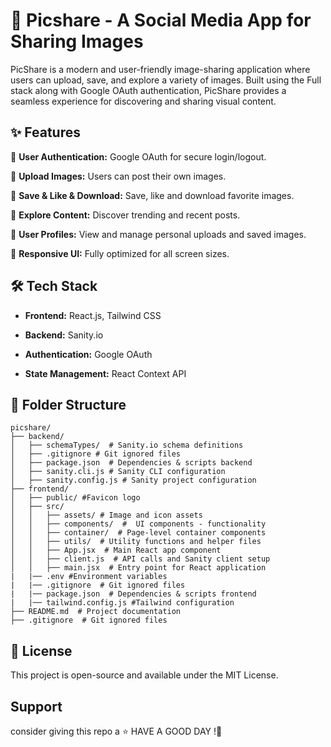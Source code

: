 # 📸 Picshare - A Social Media App for Sharing Images 

PicShare is a modern and user-friendly image-sharing application where users can upload, save, and explore a variety of images. Built using the Full stack along with Google OAuth authentication, PicShare provides a seamless experience for discovering and sharing visual content.

## ✨ Features

🔹 **User Authentication:** Google OAuth for secure login/logout.

🔹 **Upload Images:** Users can post their own images.

🔹 **Save & Like & Download:** Save, like and download favorite images.

🔹 **Explore Content:** Discover trending and recent posts.

🔹 **User Profiles:** View and manage personal uploads and saved images.

🔹 **Responsive UI:** Fully optimized for all screen sizes.

## 🛠 Tech Stack

- **Frontend:** React.js, Tailwind CSS

- **Backend:** Sanity.io

- **Authentication:** Google OAuth

- **State Management:** React Context API


## 📂 Folder Structure

```
picshare/
├── backend/
│   ├── schemaTypes/  # Sanity.io schema definitions
│   ├── .gitignore # Git ignored files
│   ├── package.json  # Dependencies & scripts backend
│   ├── sanity.cli.js # Sanity CLI configuration
│   ├── sanity.config.js # Sanity project configuration
├── frontend/
│   ├── public/ #Favicon logo
│   ├── src/
│   │   ├── assets/ # Image and icon assets
│   │   ├── components/  #  UI components - functionality
│   │   ├── container/  # Page-level container components
│   │   ├── utils/  # Utility functions and helper files
│   │   ├── App.jsx  # Main React app component
│   │   ├── client.js  # API calls and Sanity client setup
│   │   ├── main.jsx  # Entry point for React application
|   |── .env #Environment variables
|   |── .gitignore  # Git ignored files
|   |── package.json  # Dependencies & scripts frontend
|   |── tailwind.config.js #Tailwind configuration
├── README.md  # Project documentation
├── .gitignore  # Git ignored files
```

## 📜 License

This project is open-source and available under the MIT License.

## Support
consider giving this repo a ⭐
HAVE A GOOD DAY !🎉
